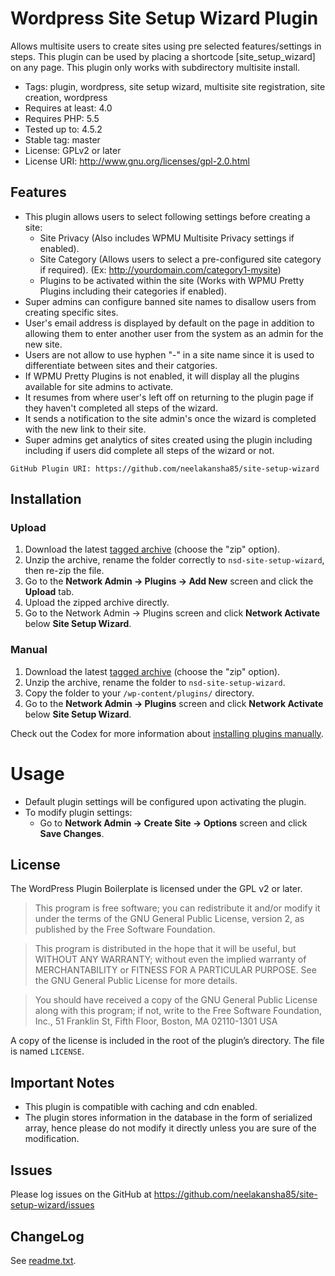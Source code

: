# Wordpress Site Setup Wizard Plugin
Allows multisite users to create sites using pre selected features/settings in steps. This plugin can be used by placing a shortcode [site_setup_wizard] on any page. This plugin only works with subdirectory multisite install.

* Tags: plugin, wordpress, site setup wizard, multisite site registration, site creation, wordpress 
* Requires at least: 4.0
* Requires PHP: 5.5
* Tested up to: 4.5.2
* Stable tag: master
* License: GPLv2 or later
* License URI: http://www.gnu.org/licenses/gpl-2.0.html

## Features

* This plugin allows users to select following settings before creating a site:
    * Site Privacy (Also includes WPMU Multisite Privacy settings if enabled).
    * Site Category (Allows users to select a pre-configured site category if required). (Ex: http://yourdomain.com/category1-mysite)
    * Plugins to be activated within the site (Works with WPMU Pretty Plugins including their categories if enabled).
* Super admins can configure banned site names to disallow users from creating specific sites.
* User's email address is displayed by default  on the page in addition to allowing them to enter another user from the system as an admin for the new site.
* Users are not allow to use hyphen "-" in a site name since it is used to differentiate between sites and their catgories. 
* If WPMU Pretty Plugins is not enabled, it will display all the plugins available for site admins to activate.
* It resumes from where user's left off on returning to the plugin page if they haven't completed all steps of the wizard.
* It sends a notification to the site admin's once the wizard is completed with the new link to their site.
* Super admins get analytics of sites created using the plugin including including if users did complete all steps of the wizard or not.

`GitHub Plugin URI: https://github.com/neelakansha85/site-setup-wizard`

## Installation

### Upload

1. Download the latest [tagged archive](https://github.com/neelakansha85/site-setup-wizard/releases) (choose the "zip" option).
2. Unzip the archive, rename the folder correctly to `nsd-site-setup-wizard`, then re-zip the file.
3. Go to the __Network Admin -> Plugins -> Add New__ screen and click the __Upload__ tab.
4. Upload the zipped archive directly.
5. Go to the Network Admin -> Plugins screen and click __Network Activate__ below __Site Setup Wizard__.

### Manual

1. Download the latest [tagged archive](https://github.com/neelakansha85/site-setup-wizard/releases) (choose the "zip" option).
2. Unzip the archive, rename the folder to `nsd-site-setup-wizard`.
3. Copy the folder to your `/wp-content/plugins/` directory.
4. Go to the __Network Admin -> Plugins__ screen and click __Network Activate__ below __Site Setup Wizard__.

Check out the Codex for more information about [installing plugins manually](http://codex.wordpress.org/Managing_Plugins#Manual_Plugin_Installation).

# Usage
* Default plugin settings will be configured upon activating the plugin. 
* To modify plugin settings:
    * Go to __Network Admin -> Create Site -> Options__ screen and click __Save Changes__.

## License
The WordPress Plugin Boilerplate is licensed under the GPL v2 or later.
> This program is free software; you can redistribute it and/or modify it under the terms of the GNU General Public License, version 2, as published by the Free Software Foundation.

> This program is distributed in the hope that it will be useful, but WITHOUT ANY WARRANTY; without even the implied warranty of MERCHANTABILITY or FITNESS FOR A PARTICULAR PURPOSE. See the GNU General Public License for more details.

> You should have received a copy of the GNU General Public License along with this program; if not, write to the Free Software Foundation, Inc., 51 Franklin St, Fifth Floor, Boston, MA 02110-1301 USA

A copy of the license is included in the root of the plugin’s directory. The file is named `LICENSE`.

## Important Notes
* This plugin is compatible with caching and cdn enabled.
* The plugin stores information in the database in the form of serialized array, hence please do not modify it directly unless you are sure of the modification.

## Issues

Please log issues on the GitHub at https://github.com/neelakansha85/site-setup-wizard/issues

## ChangeLog

See [readme.txt](readme.txt).

